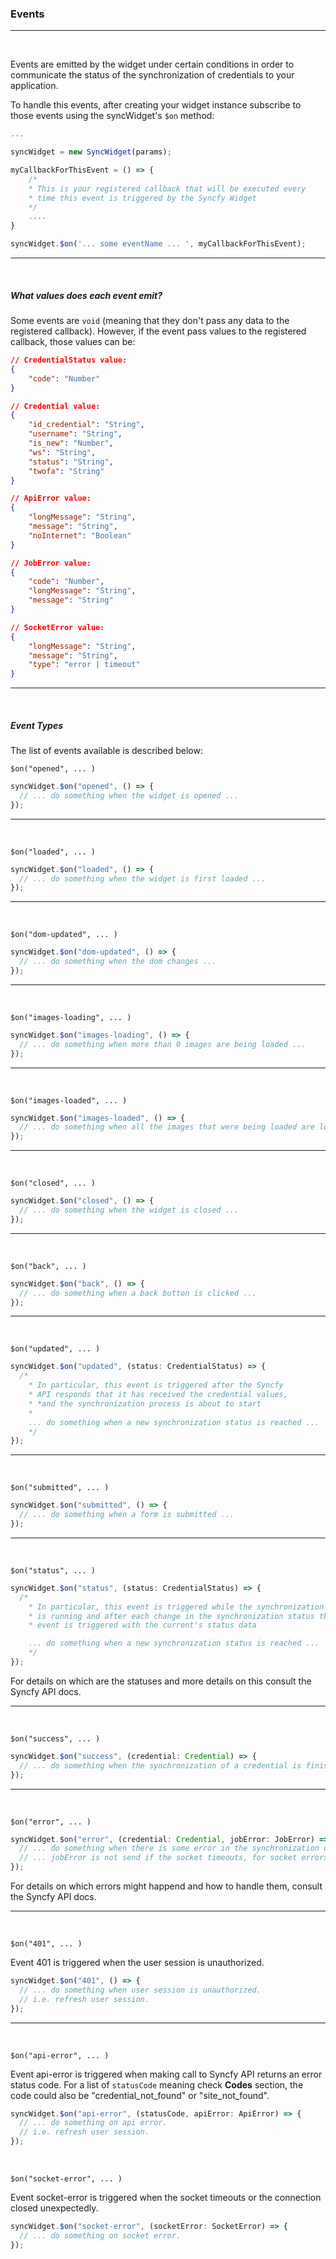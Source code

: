 ### Events

---

<br />

Events are emitted by the widget under certain conditions in order to communicate the status of the synchronization of credentials to your application.

To handle this events, after creating your widget instance subscribe to those events using the syncWidget's `$on` method:

```javascript
...

syncWidget = new SyncWidget(params);

myCallbackForThisEvent = () => {
    /*
    * This is your registered callback that will be executed every
    * time this event is triggered by the Syncfy Widget
    */
    ....
}

syncWidget.$on('... some eventName ... ', myCallbackForThisEvent);
```

---

<br />

##### What values does each event emit?

Some events are `void` (meaning that they don't pass any data to the registered callback). However, if the event pass values to the registered callback, those values can be:

```json
// CredentialStatus value:
{
    "code": "Number"
}

// Credential value:
{
    "id_credential": "String",
    "username": "String",
    "is_new": "Number",
    "ws": "String",
    "status": "String",
    "twofa": "String"
}

// ApiError value:
{
    "longMessage": "String",
    "message": "String",
    "noInternet": "Boolean"
}

// JobError value:
{
    "code": "Number",
    "longMessage": "String",
    "message": "String"
}

// SocketError value:
{
    "longMessage": "String",
    "message": "String",
    "type": "error | timeout"
}
```

---

<br />

##### Event Types

The list of events available is described below:

`$on("opened", ... )`

```javascript
syncWidget.$on("opened", () => {
  // ... do something when the widget is opened ...
});
```

---

<br />

`$on("loaded", ... )`

```javascript
syncWidget.$on("loaded", () => {
  // ... do something when the widget is first loaded ...
});
```

---

<br />

`$on("dom-updated", ... )`

```javascript
syncWidget.$on("dom-updated", () => {
  // ... do something when the dom changes ...
});
```

---

<br />

`$on("images-loading", ... )`

```javascript
syncWidget.$on("images-loading", () => {
  // ... do something when more than 0 images are being loaded ...
});
```

---

<br />

`$on("images-loaded", ... )`

```javascript
syncWidget.$on("images-loaded", () => {
  // ... do something when all the images that were being loaded are loaded ...
});
```

---

<br />

`$on("closed", ... )`

```javascript
syncWidget.$on("closed", () => {
  // ... do something when the widget is closed ...
});
```

---

<br />

`$on("back", ... )`

```javascript
syncWidget.$on("back", () => {
  // ... do something when a back button is clicked ...
});
```

---

<br />

`$on("updated", ... )`

```javascript
syncWidget.$on("updated", (status: CredentialStatus) => {
  /*
    * In particular, this event is triggered after the Syncfy 
    * API responds that it has received the credential values, 
    * *and the synchronization process is about to start
    * 
    ... do something when a new synchronization status is reached ...
    */
});
```

---

<br />

`$on("submitted", ... )`

```javascript
syncWidget.$on("submitted", () => {
  // ... do something when a form is submitted ...
});
```

---

<br />

`$on("status", ... )`

```javascript
syncWidget.$on("status", (status: CredentialStatus) => {
  /*
    * In particular, this event is triggered while the synchronization status 
    * is running and after each change in the synchronization status this
    * event is triggered with the current's status data

    ... do something when a new synchronization status is reached ...
    */
});
```

For details on which are the statuses and more details on this consult the Syncfy API docs.

---

<br />

`$on("success", ... )`

```javascript
syncWidget.$on("success", (credential: Credential) => {
  // ... do something when the synchronization of a credential is finished successfully
});
```

---

<br />

`$on("error", ... )`

```javascript
syncWidget.$on("error", (credential: Credential, jobError: JobError) => {
  // ... do something when there is some error in the synchronization of credentials  ...
  // ... jobError is not send if the socket timeouts, for socket errors use socket-error event ...
});
```

For details on which errors might happend and how to handle them, consult the Syncfy API docs.

---

<br />

`$on("401", ... )`

Event 401 is triggered when the user session is unauthorized.

```javascript
syncWidget.$on("401", () => {
  // ... do something when user session is unauthorized.
  // i.e. refresh user session.
});
```

---

<br />

`$on("api-error", ... )`

Event api-error is triggered when making call to Syncfy API returns an error status code. For a list of `statusCode` meaning check **Codes** section, the code could also be "credential_not_found" or "site_not_found".

```javascript
syncWidget.$on("api-error", (statusCode, apiError: ApiError) => {
  // ... do something on api error.
  // i.e. refresh user session.
});
```

<br />

`$on("socket-error", ... )`

Event socket-error is triggered when the socket timeouts or the connection closed unexpectedly.

```javascript
syncWidget.$on("socket-error", (socketError: SocketError) => {
  // ... do something on socket error.
});
```
